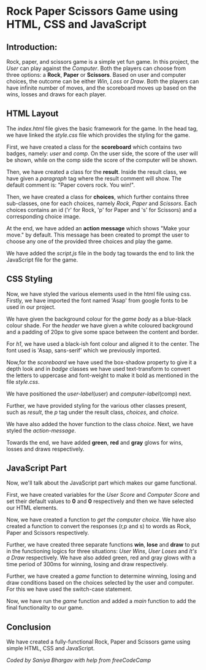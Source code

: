 # Rock Paper Scissors Game using HTML, CSS and JavaScript

## Introduction:

Rock, paper, and scissors game is a simple yet fun game. In this project, the *User* can play against the *Computer*. Both the players can choose from three options: a **Rock**, **Paper** or **Scissors**. Based on user and computer choices, the outcome can be either *Win*, *Loss* or *Draw*.
Both the players can have infinite number of moves, and the scoreboard moves up based on the wins, losses and draws for each player.

## HTML Layout

The _index.html_ file gives the basic framework for the game. In the head tag, we have linked the _style.css_ file which provides the styling for the game.

First, we have created a class for the **scoreboard** which contains two badges, namely: _user_ and _comp_. On the user side, the score of the user will be shown, while on the comp side the score of the computer will be shown.

Then, we have created a class for the **result**. Inside the result class, we have given a _paragraph_ tag where the result comment will show. The default comment is: "Paper covers rock. You win!".

Then, we have created a class for **choices**, which further contains three sub-classes, one for each choices, namely _Rock_, _Paper_ and _Scissors_. Each choices contains an id ('r' for Rock, 'p' for Paper and 's' for Scissors) and a corresponding choice image.

At the end, we have added an **action message** which shows "Make your move." by default. This message has been created to prompt the user to choose any one of the provided three choices and play the game.

We have added the _script.js_ file in the body tag towards the end to link the JavaScript file for the game.

## CSS Styling

Now, we have styled the various elements used in the html file using css.
Firstly, we have imported the font named 'Asap' from google fonts to be used in our project.

We have given the background colour for the _game body_ as a blue-black colour shade. For the _header_ we have given a white coloured background and a padding of 20px to give some space between the content and border.

For _h1_, we have used a black-ish font colour and aligned it to the center. The font used is 'Asap, sans-serif' which we previously imported.

Now,for the _scoreboard_ we have used the box-shadow property to give it a depth look and in _badge_ classes we have used text-transform to convert the letters 
to uppercase and font-weight to make it bold as mentioned in the file _style.css_.

We have positioned the _user-label_(user) and _computer-label_(comp) next.

Further, we have provided styling for the various other classes present, such as _result_, the _p_ tag under the result class, _choices_, and _choice_.

We have also added the hover function to the class _choice_. Next, we have styled the _action-message_.

Towards the end, we have added **green**, **red** and **gray** glows for wins, losses and draws respectively.

## JavaScript Part

Now, we'll talk about the JavaScript part which makes our game functional.

First, we have created variables for the _User Score_ and _Computer Score_ and set their default values to **0** and **0** respectively and then we have selected our HTML elements.

Now, we have created a function to *get the computer choice*. We have also created a function to convert the responses (r,p and s) to words as Rock, Paper and Scissors respectively.

Further, we have created three separate functions **win**, **lose** and **draw** to put in the functioning logics for three situations: _User Wins_, _User Loses_ and _It's a Draw_ respectively. We have also added green, red and gray glows with a time period of 300ms for winning, losing and draw respectively.

Further, we have created a _game_ function to determine winning, losing and draw conditions based on the choices selected by the user and computer. For this we have used the switch-case statement.

Now, we have run the _game_ function and added a _main_ function to add the final functionality to our game.

## Conclusion

We have created a fully-functional Rock, Paper and Scissors game using simple HTML, CSS and JavaScript.

_Coded by Saniya Bhargav with help from freeCodeCamp_
